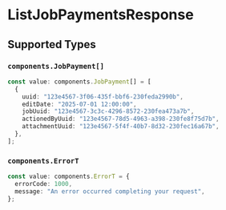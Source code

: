 # ListJobPaymentsResponse


## Supported Types

### `components.JobPayment[]`

```typescript
const value: components.JobPayment[] = [
  {
    uuid: "123e4567-3f06-435f-bbf6-230feda2990b",
    editDate: "2025-07-01 12:00:00",
    jobUuid: "123e4567-3c3c-4296-8572-230fea473a7b",
    actionedByUuid: "123e4567-78d5-4963-a398-230fe8f75d7b",
    attachmentUuid: "123e4567-5f4f-40b7-8d32-230fec16a67b",
  },
];
```

### `components.ErrorT`

```typescript
const value: components.ErrorT = {
  errorCode: 1000,
  message: "An error occurred completing your request",
};
```

